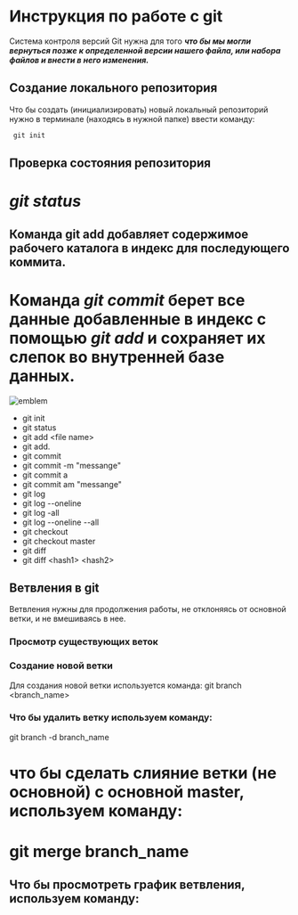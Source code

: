 # **Инструкция по работе с git**

Система контроля версий Git нужна для того ***что бы мы могли вернуться позже к определенной версии нашего файла, или набора файлов и внести в него изменения.***

## Создание локального репозитория

Что бы создать (инициализировать) новый локальный репозиторий нужно в терминале  (находясь в нужной папке) ввести команду:
```python
 git init
```
## Проверка состояния репозитория 

# *git status* 

## Команда  **git add** добавляет содержимое рабочего каталога в индекс для последующего коммита.

# Команда *git commit* берет все данные добавленные в индекс с помощью *git add* и сохраняет их слепок во внутренней базе данных.

![emblem](git.jpg)

- git init
- git status 
- git add \<file name>
- git add.
- git commit
- git commit -m "messange"
- git commit a
- git commit am "messange"
- git log 
- git log --oneline
- git log -all
- git log --oneline --all
- git checkout 
- git checkout master
- git diff
- git diff \<hash1> \<hash2>


## Ветвления в git 

Ветвления нужны для продолжения работы, не отклоняясь от основной ветки, и не вмешиваясь в нее.

###  Просмотр существующих веток

### Создание новой ветки
Для создания новой ветки используется команда:
git branch <branch_name>


### Что бы удалить ветку используем команду:
git branch -d branch_name


# что бы сделать слияние ветки (не основной)  с основной master, используем команду:
#  git merge branch_name


## Что бы просмотреть график ветвления, используем команду: 